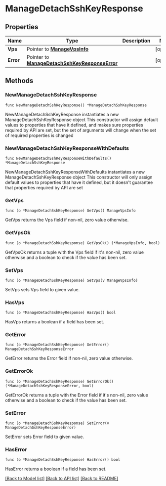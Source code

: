 # ManageDetachSshKeyResponse

## Properties

Name | Type | Description | Notes
------------ | ------------- | ------------- | -------------
**Vps** | Pointer to [**ManageVpsInfo**](ManageVpsInfo.md) |  | [optional] 
**Error** | Pointer to [**ManageDetachSshKeyResponseError**](ManageDetachSshKeyResponseError.md) |  | [optional] 

## Methods

### NewManageDetachSshKeyResponse

`func NewManageDetachSshKeyResponse() *ManageDetachSshKeyResponse`

NewManageDetachSshKeyResponse instantiates a new ManageDetachSshKeyResponse object
This constructor will assign default values to properties that have it defined,
and makes sure properties required by API are set, but the set of arguments
will change when the set of required properties is changed

### NewManageDetachSshKeyResponseWithDefaults

`func NewManageDetachSshKeyResponseWithDefaults() *ManageDetachSshKeyResponse`

NewManageDetachSshKeyResponseWithDefaults instantiates a new ManageDetachSshKeyResponse object
This constructor will only assign default values to properties that have it defined,
but it doesn't guarantee that properties required by API are set

### GetVps

`func (o *ManageDetachSshKeyResponse) GetVps() ManageVpsInfo`

GetVps returns the Vps field if non-nil, zero value otherwise.

### GetVpsOk

`func (o *ManageDetachSshKeyResponse) GetVpsOk() (*ManageVpsInfo, bool)`

GetVpsOk returns a tuple with the Vps field if it's non-nil, zero value otherwise
and a boolean to check if the value has been set.

### SetVps

`func (o *ManageDetachSshKeyResponse) SetVps(v ManageVpsInfo)`

SetVps sets Vps field to given value.

### HasVps

`func (o *ManageDetachSshKeyResponse) HasVps() bool`

HasVps returns a boolean if a field has been set.

### GetError

`func (o *ManageDetachSshKeyResponse) GetError() ManageDetachSshKeyResponseError`

GetError returns the Error field if non-nil, zero value otherwise.

### GetErrorOk

`func (o *ManageDetachSshKeyResponse) GetErrorOk() (*ManageDetachSshKeyResponseError, bool)`

GetErrorOk returns a tuple with the Error field if it's non-nil, zero value otherwise
and a boolean to check if the value has been set.

### SetError

`func (o *ManageDetachSshKeyResponse) SetError(v ManageDetachSshKeyResponseError)`

SetError sets Error field to given value.

### HasError

`func (o *ManageDetachSshKeyResponse) HasError() bool`

HasError returns a boolean if a field has been set.


[[Back to Model list]](../README.md#documentation-for-models) [[Back to API list]](../README.md#documentation-for-api-endpoints) [[Back to README]](../README.md)


